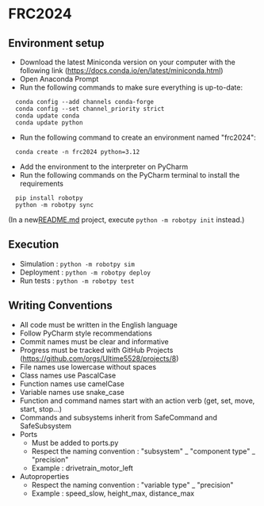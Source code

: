 # FRC2024


## Environment setup
* Download the latest Miniconda version on your computer with the following link (https://docs.conda.io/en/latest/miniconda.html)
* Open Anaconda Prompt
* Run the following commands to make sure everything is up-to-date:
```commandline
  conda config --add channels conda-forge
  conda config --set channel_priority strict
  conda update conda
  conda update python
```
* Run the following command to create an environment named "frc2024":
```commandline
  conda create -n frc2024 python=3.12
```
* Add the environment to the interpreter on PyCharm
* Run the following commands on the PyCharm terminal to install the requirements
```commandline
  pip install robotpy 
  python -m robotpy sync
```

(In a new[README.md](..%2FFRC2023%2FREADME.md) project, execute `python -m robotpy init` instead.)

## Execution

* Simulation : `python -m robotpy sim`
* Deployment : `python -m robotpy deploy`
* Run tests : `python -m robotpy test`

## Writing Conventions 
* All code must be written in the English language
* Follow PyCharm style recommendations
* Commit names must be clear and informative
* Progress must be tracked with GitHub Projects (https://github.com/orgs/Ultime5528/projects/8)
* File names use lowercase without spaces
* Class names use PascalCase
* Function names use camelCase
* Variable names use snake_case
* Function and command names start with an action verb (get, set, move, start, stop...)
* Commands and subsystems inherit from SafeCommand and SafeSubsystem
* Ports  
    * Must be added to ports.py
    * Respect the naming convention : "subsystem" _ "component type" _ "precision"
    * Example : drivetrain_motor_left
* Autoproperties 
  * Respect the naming convention : "variable type" _ "precision"
  * Example : speed_slow, height_max, distance_max

